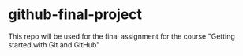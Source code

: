 # github-final-project
This repo will be used for the final assignment for the course "Getting started with Git and GitHub"
